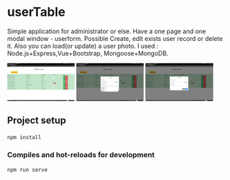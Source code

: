 # userTable 
Simple application for administrator or else. Have a one page and one modal window - userform. Possible Create, edit exists user record or delete it. Also you can load(or update) a user photo.
I used : Node.js+Express,Vue+Bootstrap, Mongoose+MongoDB. 
<p>
<img src="screenshots/screen_1.png" width="31%" height="auto" />
<img src="screenshots/screen_2.png" width="31%" height="auto" />
<img src="screenshots/screen_3.png" width="31%" height="auto" />
</p>

## Project setup
```
npm install
```

### Compiles and hot-reloads for development
```
npm run serve
```


